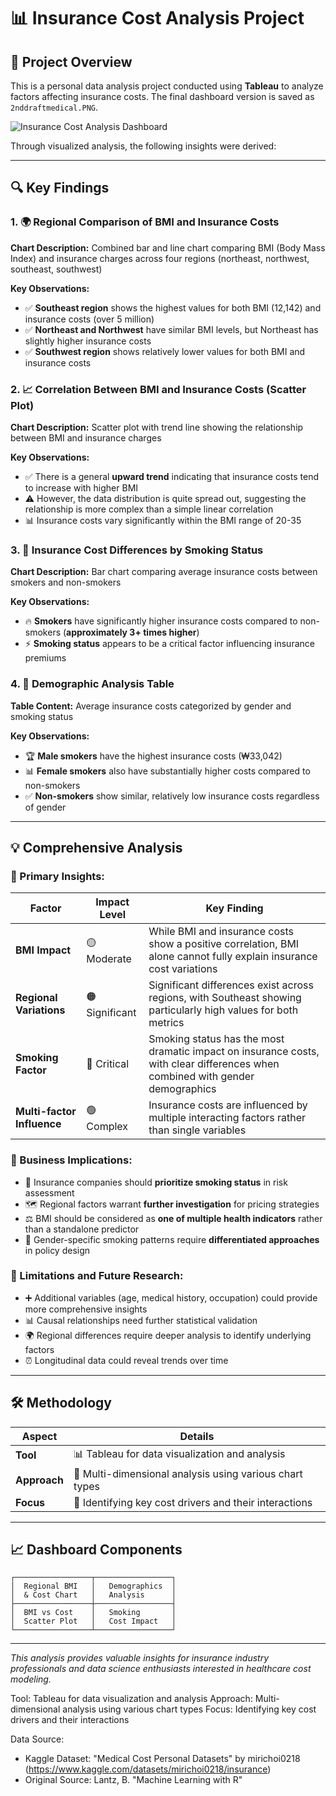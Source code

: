 # 📊 Insurance Cost Analysis Project

## 🎯 Project Overview
This is a personal data analysis project conducted using **Tableau** to analyze factors affecting insurance costs. The final dashboard version is saved as `2nddraftmedical.PNG`. 

![Insurance Cost Analysis Dashboard](visuals/2nddraftmedical.PNG)

Through visualized analysis, the following insights were derived:

---

## 🔍 Key Findings

### 1. 🌍 Regional Comparison of BMI and Insurance Costs
**Chart Description:** Combined bar and line chart comparing BMI (Body Mass Index) and insurance charges across four regions (northeast, northwest, southeast, southwest)

**Key Observations:**
- ✅ **Southeast region** shows the highest values for both BMI (12,142) and insurance costs (over 5 million)
- ✅ **Northeast and Northwest** have similar BMI levels, but Northeast has slightly higher insurance costs
- ✅ **Southwest region** shows relatively lower values for both BMI and insurance costs

### 2. 📈 Correlation Between BMI and Insurance Costs (Scatter Plot)
**Chart Description:** Scatter plot with trend line showing the relationship between BMI and insurance charges

**Key Observations:**
- ✅ There is a general **upward trend** indicating that insurance costs tend to increase with higher BMI
- ⚠️ However, the data distribution is quite spread out, suggesting the relationship is more complex than a simple linear correlation
- 📊 Insurance costs vary significantly within the BMI range of 20-35

### 3. 🚬 Insurance Cost Differences by Smoking Status
**Chart Description:** Bar chart comparing average insurance costs between smokers and non-smokers

**Key Observations:**
- 🔥 **Smokers** have significantly higher insurance costs compared to non-smokers (**approximately 3+ times higher**)
- ⚡ **Smoking status** appears to be a critical factor influencing insurance premiums

### 4. 👥 Demographic Analysis Table
**Table Content:** Average insurance costs categorized by gender and smoking status

**Key Observations:**
- 🏆 **Male smokers** have the highest insurance costs (₩33,042)
- 📊 **Female smokers** also have substantially higher costs compared to non-smokers
- ✅ **Non-smokers** show similar, relatively low insurance costs regardless of gender

---

## 💡 Comprehensive Analysis

### 🎯 Primary Insights:

| Factor | Impact Level | Key Finding |
|--------|-------------|-------------|
| **BMI Impact** | 🟡 Moderate | While BMI and insurance costs show a positive correlation, BMI alone cannot fully explain insurance cost variations |
| **Regional Variations** | 🟠 Significant | Significant differences exist across regions, with Southeast showing particularly high values for both metrics |
| **Smoking Factor** | 🔴 Critical | Smoking status has the most dramatic impact on insurance costs, with clear differences when combined with gender demographics |
| **Multi-factor Influence** | 🟢 Complex | Insurance costs are influenced by multiple interacting factors rather than single variables |

### 🏢 Business Implications:
- 🎯 Insurance companies should **prioritize smoking status** in risk assessment
- 🗺️ Regional factors warrant **further investigation** for pricing strategies
- ⚖️ BMI should be considered as **one of multiple health indicators** rather than a standalone predictor
- 👫 Gender-specific smoking patterns require **differentiated approaches** in policy design

### 🔬 Limitations and Future Research:
- ➕ Additional variables (age, medical history, occupation) could provide more comprehensive insights
- 📊 Causal relationships need further statistical validation
- 🌍 Regional differences require deeper analysis to identify underlying factors
- ⏰ Longitudinal data could reveal trends over time

---

## 🛠️ Methodology

| Aspect | Details |
|--------|---------|
| **Tool** | 📊 Tableau for data visualization and analysis |
| **Approach** | 🔄 Multi-dimensional analysis using various chart types |
| **Focus** | 🎯 Identifying key cost drivers and their interactions |

---

## 📈 Dashboard Components

```
┌─────────────────┬─────────────────┐
│  Regional BMI   │   Demographics  │
│  & Cost Chart   │   Analysis      │
├─────────────────┼─────────────────┤
│  BMI vs Cost    │   Smoking       │
│  Scatter Plot   │   Cost Impact   │
└─────────────────┴─────────────────┘
```

---

*This analysis provides valuable insights for insurance industry professionals and data science enthusiasts interested in healthcare cost modeling.*

Tool: Tableau for data visualization and analysis
Approach: Multi-dimensional analysis using various chart types
Focus: Identifying key cost drivers and their interactions

Data Source: 
- Kaggle Dataset: "Medical Cost Personal Datasets" by mirichoi0218 
  (https://www.kaggle.com/datasets/mirichoi0218/insurance)
- Original Source: Lantz, B. "Machine Learning with R"

